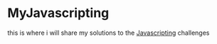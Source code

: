 # MyJavascripting
this is where i will share my solutions to the [Javascripting](https://github.com/workshopper/javascripting) challenges
